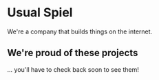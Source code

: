 # Usual Spiel
We're a company that builds things on the internet.

## We're proud of these projects
... you'll have to check back soon to see them!

